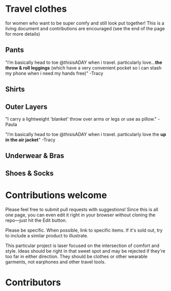# Travel clothes

for women who want to be super comfy and still look put together! This is a living document and contributions are encouraged (see the end of the page for more details)

## Pants

"i’m basically head to toe @thisisADAY when i travel. particularly love...**the throw & roll leggings** (which have a very convenient pocket so i can stash my phone when i need my hands free)" -Tracy

## Shirts

## Outer Layers

"I carry a lightweight 'blanket' throw over arms or legs or use as pillow." -Paula

"i’m basically head to toe @thisisADAY when i travel. particularly love the **up in the air jacket**" -Tracy

## Underwear & Bras

## Shoes & Socks

# Contributions welcome

Please feel free to submit pull requests with suggestions! Since this is all one page, you can even edit it right in your browser without cloning the repo—just hit the Edit button. 

Please be specific. When possible, link to specific items. If it's sold out, try to include a similar product to illustrate. 

This particular project is laser focused on the intersection of comfort and style. Ideas should be right in that sweet spot and may be rejected if they're too far in either direction. They should be clothes or other wearable garments, not earphones and other travel tools. 

# Contributors

